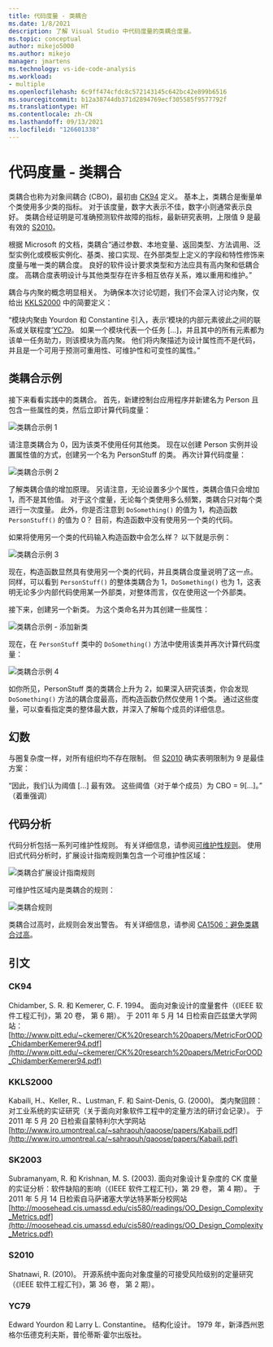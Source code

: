 ```yaml
---
title: 代码度量 - 类耦合
ms.date: 1/8/2021
description: 了解 Visual Studio 中代码度量的类耦合度量。
ms.topic: conceptual
author: mikejo5000
ms.author: mikejo
manager: jmartens
ms.technology: vs-ide-code-analysis
ms.workload:
- multiple
ms.openlocfilehash: 6c9ff474cfdc8c572143145c642bc42e899b6516
ms.sourcegitcommit: b12a38744db371d2894769ecf305585f9577792f
ms.translationtype: HT
ms.contentlocale: zh-CN
ms.lasthandoff: 09/13/2021
ms.locfileid: "126601338"
---
```

# <a name="code-metrics---class-coupling"></a>代码度量 - 类耦合

类耦合也称为对象间耦合 (CBO)，最初由 [CK94](#ck94) 定义。 基本上，类耦合是衡量单个类使用多少类的指标。 对于该度量，数字大表示不佳，数字小则通常表示良好。 类耦合经证明是可准确预测软件故障的指标，最新研究表明，上限值 9 是最有效的 [S2010](#s2010)。

根据 Microsoft 的文档，类耦合“通过参数、本地变量、返回类型、方法调用、泛型实例化或模板实例化、基类、接口实现、在外部类型上定义的字段和特性修饰来度量与唯一类的耦合度。 良好的软件设计要求类型和方法应具有高内聚和低耦合度。 高耦合度表明设计与其他类型存在许多相互依存关系，难以重用和维护。”

耦合与内聚的概念明显相关。 为确保本次讨论切题，我们不会深入讨论内聚，仅给出 [KKLS2000](#kkls2000) 中的简要定义：

“模块内聚由 Yourdon 和 Constantine 引入，表示‘模块的内部元素彼此之间的联系或关联程度’[YC79](#yc79)。 如果一个模块代表一个任务 […]，并且其中的所有元素都为该单一任务助力，则该模块为高内聚。 他们将内聚描述为设计属性而不是代码，并且是一个可用于预测可重用性、可维护性和可变性的属性。”

## <a name="class-coupling-example"></a>类耦合示例

接下来看看实践中的类耦合。 首先，新建控制台应用程序并新建名为 Person 且包含一些属性的类，然后立即计算代码度量：

![类耦合示例 1](media/class-coupling-example-1.png)

请注意类耦合为 0，因为该类不使用任何其他类。 现在以创建 Person 实例并设置属性值的方式，创建另一个名为 PersonStuff 的类。 再次计算代码度量：

![类耦合示例 2](media/class-coupling-example-2.png)

了解类耦合值的增加原理。 另请注意，无论设置多少个属性，类耦合值只会增加 1，而不是其他值。 对于这个度量，无论每个类使用多么频繁，类耦合只对每个类进行一次度量。 此外，你是否注意到 `DoSomething()` 的值为 1，构造函数 `PersonStuff()` 的值为 0？ 目前，构造函数中没有使用另一个类的代码。

如果将使用另一个类的代码输入构造函数中会怎么样？ 以下就是示例：

![类耦合示例 3](media/class-coupling-example-3.png)

现在，构造函数显然具有使用另一个类的代码，并且类耦合度量说明了这一点。 同样，可以看到 `PersonStuff()` 的整体类耦合为 1，`DoSomething()` 也为 1，这表明无论多少内部代码使用某一外部类，对整体而言，仅在使用这一个外部类。

接下来，创建另一个新类。 为这个类命名并为其创建一些属性：

![类耦合示例 - 添加新类](media/class-coupling-example-add-new-class.png)

现在，在 `PersonStuff` 类中的 `DoSomething()` 方法中使用该类并再次计算代码度量：

![类耦合示例 4](media/class-coupling-example-4.png)

如你所见，PersonStuff 类的类耦合上升为 2，如果深入研究该类，你会发现 `DoSomething()` 方法的耦合度最高，而构造函数仍然仅使用 1 个类。  通过这些度量，可以查看指定类的整体最大数，并深入了解每个成员的详细信息。

## <a name="the-magic-number"></a>幻数

与圈复杂度一样，对所有组织均不存在限制。 但 [S2010](#s2010) 确实表明限制为 9 是最佳方案：

“因此，我们认为阈值 [...] 最有效。 这些阈值（对于单个成员）为 CBO = 9[...]。” （着重强调）

## <a name="code-analysis"></a>代码分析

代码分析包括一系列可维护性规则。 有关详细信息，请参阅[可维护性规则](/dotnet/fundamentals/code-analysis/quality-rules/maintainability-warnings)。 使用旧式代码分析时，扩展设计指南规则集包含一个可维护性区域：

![类耦合扩展设计指南规则](media/class-coupling-extended-design-guideline-rules.png)

可维护性区域内是类耦合的规则：

![类耦合规则](media/class-coupling-maintainability-area-rules.png)

类耦合过高时，此规则会发出警告。 有关详细信息，请参阅 [CA1506：避免类耦合过高](/dotnet/fundamentals/code-analysis/quality-rules/ca1506)。

## <a name="citations"></a>引文

### <a name="ck94"></a>CK94

Chidamber, S. R. 和 Kemerer, C. F. 1994。 面向对象设计的度量套件（《IEEE 软件工程汇刊》，第 20 卷， 第 6 期）。 于 2011 年 5 月 14 日检索自匹兹堡大学网站：[http://www.pitt.edu/~ckemerer/CK%20research%20papers/MetricForOOD_ChidamberKemerer94.pdf](http://www.pitt.edu/~ckemerer/CK%20research%20papers/MetricForOOD_ChidamberKemerer94.pdf)

### <a name="kkls2000"></a>KKLS2000

Kabaili, H.、Keller, R.、Lustman, F. 和 Saint-Denis, G. (2000)。 类内聚回顾：对工业系统的实证研究（关于面向对象软件工程中的定量方法的研讨会记录）。 于 2011 年 5 月 20 日检索自蒙特利尔大学网站 [http://www.iro.umontreal.ca/~sahraouh/qaoose/papers/Kabaili.pdf](http://www.iro.umontreal.ca/~sahraouh/qaoose/papers/Kabaili.pdf)

### <a name="sk2003"></a>SK2003

Subramanyam, R. 和 Krishnan, M. S. (2003). 面向对象设计复杂度的 CK 度量的实证分析：软件缺陷的影响（《IEEE 软件工程汇刊》，第 29 卷， 第 4 期）。 于 2011 年 5 月 14 日检索自马萨诸塞大学达特茅斯分校网站 [http://moosehead.cis.umassd.edu/cis580/readings/OO_Design_Complexity_Metrics.pdf](http://moosehead.cis.umassd.edu/cis580/readings/OO_Design_Complexity_Metrics.pdf)

### <a name="s2010"></a>S2010

Shatnawi, R. (2010)。 开源系统中面向对象度量的可接受风险级别的定量研究（《IEEE 软件工程汇刊》，第 36 卷， 第 2 期）。

### <a name="yc79"></a>YC79

Edward Yourdon 和 Larry L. Constantine。 结构化设计。 1979 年，新泽西州恩格尔伍德克利夫斯，普伦蒂斯·霍尔出版社。